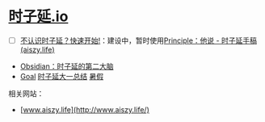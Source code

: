 # [时子延.io](https://github.com/AWSzyAI/AWSzyAI.github.io)

- [ ] [不认识时子延？快速开始!](https://awszyai.github.io/szy/)：建设中，暂时使用[Principle：他说 - 时子延手稿 (aiszy.life)](https://note.aiszy.life/)

- [Obsidian：时子延的第二大脑](https://awszyai.github.io/obsidian)
- [Goal](./obsidian/Goal.html) [时子延大一总结](./obsidian/时子延的大一总结.html) [暑假](./obsidian/暑假.html)

相关网站：

- [www.aiszy.life](http://www.aiszy.life/)
